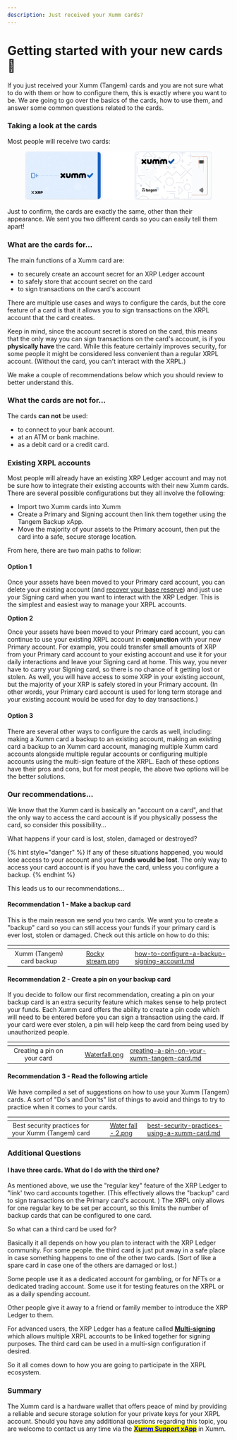 ```yaml
---
description: Just received your Xumm cards?
---
```


# Getting started with your new cards 🤗

If you just received your Xumm (Tangem) cards and you are not sure what to do with them or how to configure them, this is exactly where you want to be. We are going to go over the basics of the cards, how to use them, and answer some common questions related to the cards.

### Taking a look at the cards

Most people will receive two cards:

<figure><img src="../.gitbook/assets/Xumm Tangem card -3.png" alt=""><figcaption></figcaption></figure>

Just to confirm, the cards are exactly the same, other than their appearance. We sent you two different cards so you can easily tell them apart!&#x20;

### What are the cards for...

The main functions of a Xumm card are:

* to securely create an account secret for an XRP Ledger account
* to safely store that account secret on the card
* to sign transactions on the card's account

There are multiple use cases and ways to configure the cards, but the core feature of a card is that it allows you to sign transactions on the XRPL account that the card creates.

Keep in mind, since the account secret is stored on the card, this means that the only way you can sign transactions on the card's account, is if you **physically have** the card. While this feature certainly improves security, for some people it might be considered less convenient than a regular XRPL account. (Without the card, you can't interact with the XRPL.)

We make a couple of recommendations below which you should review to better understand this.

### What the cards are not for...

The cards **can not** be used:

* to connect to your bank account.&#x20;
* at an ATM or bank machine.&#x20;
* as a debit card or a credit card.

### Existing XRPL accounts

Most people will already have an existing XRP Ledger account and may not be sure how to integrate their existing accounts with their new Xumm cards. There are several possible configurations but they all involve the following:

* Import two Xumm cards into Xumm
* Create a Primary and Signing account then link them together using the Tangem Backup xApp.
* Move the majority of your assets to the Primary account, then put the card into a safe, secure storage location.

From here, there are two main paths to follow:

#### Option 1

Once your assets have been moved to your Primary card account, you can delete your existing account (and [recover your base reserve](../learning-more-about-xumm/deleting-an-xrpl-account.md)) and just use your Signing card when you want to interact with the XRP Ledger. This is the simplest and easiest way to manage your XRPL accounts.&#x20;

**Option 2**

Once your assets have been moved to your Primary card account, you can continue to use your existing XRPL account in **conjunction** with your new Primary account. For example, you could transfer small amounts of XRP from your Primary card account to your existing account and use it for your daily interactions and leave your Signing card at home. This way, you never have to carry your Signing card, so there is no chance of it getting lost or stolen. As well, you will have access to some XRP in your existing account, but the majority of your XRP is safely stored in your Primary account. (In other words, your Primary card account is used for long term storage and your existing account would be used for day to day transactions.)

#### Option 3

There are several other ways to configure the cards as well, including: making a Xumm card a backup to an existing account, making an existing card a backup to an Xumm card account, managing multiple Xumm card accounts alongside multiple regular accounts or configuring multiple accounts using the multi-sign feature of the XRPL. Each of these options have their pros and cons, but for most people, the above two options will be the better solutions.

### Our recommendations...

We know that the Xumm card is basically an "account on a card", and that the only way to access the card account is if you physically possess the card, so consider this possibility...

What happens if your card is lost, stolen, damaged or destroyed?

{% hint style="danger" %}
If any of these situations happened, you would lose access to your account and your **funds would be lost**.  The only way to access your card account is if you have the card, unless you configure a backup.&#x20;
{% endhint %}

&#x20;This leads us to our recommendations...

#### Recommendation 1 - Make a backup card

This is the main reason we send you two cards. We want you to create a "backup" card so you can still access your funds if your primary card is ever lost, stolen or damaged. Check out this article on how to do this:

<table data-view="cards"><thead><tr><th align="center"></th><th data-hidden></th><th data-hidden></th><th data-hidden data-card-cover data-type="files"></th><th data-hidden data-card-target data-type="content-ref"></th></tr></thead><tbody><tr><td align="center">Xumm (Tangem) card backup</td><td></td><td></td><td><a href="../.gitbook/assets/Rocky stream.png">Rocky stream.png</a></td><td><a href="how-to-configure-a-backup-signing-account.md">how-to-configure-a-backup-signing-account.md</a></td></tr></tbody></table>

#### Recommendation 2 - Create a pin on your backup card

If you decide to follow our first recommendation, creating a pin on your backup card is an extra security feature which makes sense to help protect your funds. Each Xumm card offers the ability to create a pin code which will need to be entered before you can sign a transaction using the card. If your card were ever stolen, a pin will help keep the card from being used by unauthorized people.

<table data-view="cards"><thead><tr><th align="center"></th><th data-hidden></th><th data-hidden></th><th data-hidden data-card-cover data-type="files"></th><th data-hidden data-card-target data-type="content-ref"></th></tr></thead><tbody><tr><td align="center">Creating a pin on your card</td><td></td><td></td><td><a href="../.gitbook/assets/Waterfall.png">Waterfall.png</a></td><td><a href="creating-a-pin-on-your-xumm-tangem-card.md">creating-a-pin-on-your-xumm-tangem-card.md</a></td></tr></tbody></table>

#### Recommendation 3 - Read the following article

We have compiled a set of suggestions on how to use your Xumm (Tangem) cards. A sort of "Do's and Don'ts" list of things to avoid and things to try to practice when it comes to your cards.

<table data-view="cards"><thead><tr><th align="center"></th><th data-hidden></th><th data-hidden></th><th data-hidden data-card-cover data-type="files"></th><th data-hidden data-card-target data-type="content-ref"></th></tr></thead><tbody><tr><td align="center">Best security practices for your Xumm (Tangem) card</td><td></td><td></td><td><a href="../.gitbook/assets/Water fall - 2.png">Water fall - 2.png</a></td><td><a href="best-security-practices-using-a-xumm-card.md">best-security-practices-using-a-xumm-card.md</a></td></tr></tbody></table>

### Additional Questions

#### I have three cards. What do I do with the third one?

As mentioned above, we use the "regular key" feature of the XRP Ledger to "link' two card accounts together. (This effectively allows the "backup" card to sign transactions on the Primary card's account. ) The XRPL only allows for one regular key to be set per account, so this limits the number of backup cards that can be configured to one card.

So what can a third card be used for?

Basically it all depends on how you plan to interact with the XRP Ledger community. For some people. the third card is just put away in a safe place in case something happens to one of the other two cards. (Sort of like a spare card in case one of the others are damaged or lost.)

Some people use it as a dedicated account for gambling, or for NFTs or a dedicated trading account. Some use it for testing features on the XRPL or as a daily spending account.

Other people give it away to a friend or family member to introduce the XRP Ledger to them.

For advanced users, the XRP Ledger has a feature called [**Multi-signing**](https://xrpl.org/multi-signing.html) which allows multiple XRPL accounts to be linked together for signing purposes. The third card can be used in a multi-sign configuration if desired.

So it all comes down to how you are going to participate in the XRPL ecosystem.



### Summary

The Xumm card is a hardware wallet that offers peace of mind by providing a reliable and secure storage solution for your private keys for your XRPL account. Should you have any additional questions regarding this topic, you are welcome to contact us any time via the [<mark style="color:blue;">**Xumm Support xApp**</mark>](https://xumm.app/detect/xapp:xumm.support?ref=helpcenter) in Xumm.
